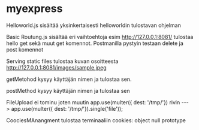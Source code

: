 # myexpress

Helloworld.js sisältää yksinkertaisesti helloworldin tulostavan ohjelman

Basic Routung.js sisältää eri vaihtoehtoja esim http://127.0.0.1:8081/ tulostaa hello get  sekä muut get komennot. Postmanilla pystyin testaan delete ja post komennot

Serving static files tulostaa kuvan osoitteesta http://127.0.0.1:8081/images/sample.jpeg

getMetohod kysyy käyttäjän nimen ja tulostaa sen.

postMethod kysyy käyttäjän nimen ja tulostaa sen 

FileUpload ei tominu joten muutin app.use(multer({ dest: '/tmp/'}) 
rivin ---> app.use(multer({ dest: '/tmp/'}).single('file'));

CoociesMAnangment tulostaa terminaaliin cookies: object null prototype